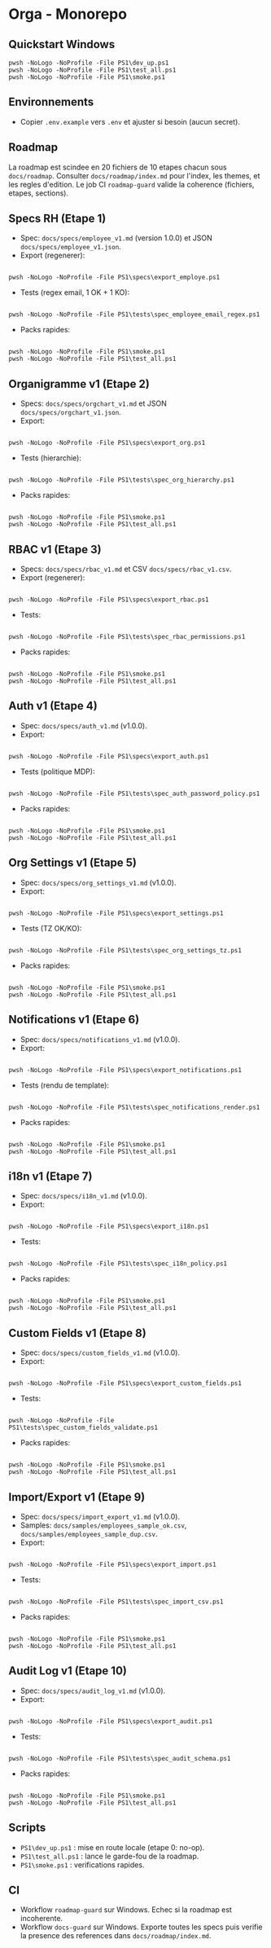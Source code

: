 # Orga - Monorepo

## Quickstart Windows
```
pwsh -NoLogo -NoProfile -File PS1\dev_up.ps1
pwsh -NoLogo -NoProfile -File PS1\test_all.ps1
pwsh -NoLogo -NoProfile -File PS1\smoke.ps1
```

## Environnements
- Copier `.env.example` vers `.env` et ajuster si besoin (aucun secret).

## Roadmap
La roadmap est scindee en 20 fichiers de 10 etapes chacun sous `docs/roadmap`.
Consulter `docs/roadmap/index.md` pour l'index, les themes, et les regles d'edition.
Le job CI `roadmap-guard` valide la coherence (fichiers, etapes, sections).

## Specs RH (Etape 1)
- Spec: `docs/specs/employee_v1.md` (version 1.0.0) et JSON `docs/specs/employee_v1.json`.
- Export (regenerer):
```

pwsh -NoLogo -NoProfile -File PS1\specs\export_employe.ps1

```
- Tests (regex email, 1 OK + 1 KO):
```

pwsh -NoLogo -NoProfile -File PS1\tests\spec_employee_email_regex.ps1

```
- Packs rapides:
```

pwsh -NoLogo -NoProfile -File PS1\smoke.ps1
pwsh -NoLogo -NoProfile -File PS1\test_all.ps1

```

## Organigramme v1 (Etape 2)
- Specs: `docs/specs/orgchart_v1.md` et JSON `docs/specs/orgchart_v1.json`.
- Export:
```

pwsh -NoLogo -NoProfile -File PS1\specs\export_org.ps1

```
- Tests (hierarchie):
```

pwsh -NoLogo -NoProfile -File PS1\tests\spec_org_hierarchy.ps1

```
- Packs rapides:
```

pwsh -NoLogo -NoProfile -File PS1\smoke.ps1
pwsh -NoLogo -NoProfile -File PS1\test_all.ps1

```

## RBAC v1 (Etape 3)
- Specs: `docs/specs/rbac_v1.md` et CSV `docs/specs/rbac_v1.csv`.
- Export (regenerer):
```

pwsh -NoLogo -NoProfile -File PS1\specs\export_rbac.ps1

```
- Tests:
```

pwsh -NoLogo -NoProfile -File PS1\tests\spec_rbac_permissions.ps1

```
- Packs rapides:
```

pwsh -NoLogo -NoProfile -File PS1\smoke.ps1
pwsh -NoLogo -NoProfile -File PS1\test_all.ps1

```

## Auth v1 (Etape 4)
- Spec: `docs/specs/auth_v1.md` (v1.0.0).
- Export:
```

pwsh -NoLogo -NoProfile -File PS1\specs\export_auth.ps1

```
- Tests (politique MDP):
```

pwsh -NoLogo -NoProfile -File PS1\tests\spec_auth_password_policy.ps1

```
- Packs rapides:
```

pwsh -NoLogo -NoProfile -File PS1\smoke.ps1
pwsh -NoLogo -NoProfile -File PS1\test_all.ps1

```

## Org Settings v1 (Etape 5)
- Spec: `docs/specs/org_settings_v1.md` (v1.0.0).
- Export:
```

pwsh -NoLogo -NoProfile -File PS1\specs\export_settings.ps1

```
- Tests (TZ OK/KO):
```

pwsh -NoLogo -NoProfile -File PS1\tests\spec_org_settings_tz.ps1

```
- Packs rapides:
```

pwsh -NoLogo -NoProfile -File PS1\smoke.ps1
pwsh -NoLogo -NoProfile -File PS1\test_all.ps1

```

## Notifications v1 (Etape 6)
- Spec: `docs/specs/notifications_v1.md` (v1.0.0).
- Export:
```

pwsh -NoLogo -NoProfile -File PS1\specs\export_notifications.ps1

```
- Tests (rendu de template):
```

pwsh -NoLogo -NoProfile -File PS1\tests\spec_notifications_render.ps1

```
- Packs rapides:
```

pwsh -NoLogo -NoProfile -File PS1\smoke.ps1
pwsh -NoLogo -NoProfile -File PS1\test_all.ps1

```

## i18n v1 (Etape 7)
- Spec: `docs/specs/i18n_v1.md` (v1.0.0).
- Export:
```

pwsh -NoLogo -NoProfile -File PS1\specs\export_i18n.ps1

```
- Tests:
```

pwsh -NoLogo -NoProfile -File PS1\tests\spec_i18n_policy.ps1

```
- Packs rapides:
```

pwsh -NoLogo -NoProfile -File PS1\smoke.ps1
pwsh -NoLogo -NoProfile -File PS1\test_all.ps1

```

## Custom Fields v1 (Etape 8)
- Spec: `docs/specs/custom_fields_v1.md` (v1.0.0).
- Export:
```

pwsh -NoLogo -NoProfile -File PS1\specs\export_custom_fields.ps1

```
- Tests:
```

pwsh -NoLogo -NoProfile -File PS1\tests\spec_custom_fields_validate.ps1

```
- Packs rapides:
```

pwsh -NoLogo -NoProfile -File PS1\smoke.ps1
pwsh -NoLogo -NoProfile -File PS1\test_all.ps1

```

## Import/Export v1 (Etape 9)
- Spec: `docs/specs/import_export_v1.md` (v1.0.0).
- Samples: `docs/samples/employees_sample_ok.csv`, `docs/samples/employees_sample_dup.csv`.
- Export:
```

pwsh -NoLogo -NoProfile -File PS1\specs\export_import.ps1

```
- Tests:
```

pwsh -NoLogo -NoProfile -File PS1\tests\spec_import_csv.ps1

```
- Packs rapides:
```

pwsh -NoLogo -NoProfile -File PS1\smoke.ps1
pwsh -NoLogo -NoProfile -File PS1\test_all.ps1

```

## Audit Log v1 (Etape 10)
- Spec: `docs/specs/audit_log_v1.md` (v1.0.0).
- Export:
```

pwsh -NoLogo -NoProfile -File PS1\specs\export_audit.ps1

```
- Tests:
```

pwsh -NoLogo -NoProfile -File PS1\tests\spec_audit_schema.ps1

```
- Packs rapides:
```

pwsh -NoLogo -NoProfile -File PS1\smoke.ps1
pwsh -NoLogo -NoProfile -File PS1\test_all.ps1

```

## Scripts
- `PS1\dev_up.ps1` : mise en route locale (etape 0: no-op).
- `PS1\test_all.ps1` : lance le garde-fou de la roadmap.
- `PS1\smoke.ps1` : verifications rapides.

## CI
- Workflow `roadmap-guard` sur Windows. Echec si la roadmap est incoherente.
- Workflow `docs-guard` sur Windows. Exporte toutes les specs puis verifie la presence des references dans `docs/roadmap/index.md`.
